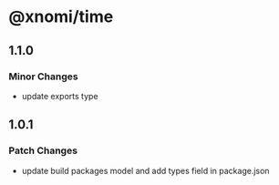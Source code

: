 # @xnomi/time

## 1.1.0

### Minor Changes

- update exports type

## 1.0.1

### Patch Changes

- update build packages model and add types field in package.json
